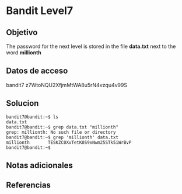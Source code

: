 # Bandit Level7

## Objetivo
The password for the next level is stored in the file **data.txt** next to the word **millionth**

## Datos de acceso
bandit7
z7WtoNQU2XfjmMtWA8u5rN4vzqu4v99S

## Solucion
```
bandit7@bandit:~$ ls
data.txt
bandit7@bandit:~$ grep data.txt "millionth"
grep: millionth: No such file or directory
bandit7@bandit:~$ grep 'millionth' data.txt
millionth       TESKZC0XvTetK0S9xNwm25STk5iWrBvP
bandit7@bandit:~$ 

```
## Notas adicionales

## Referencias